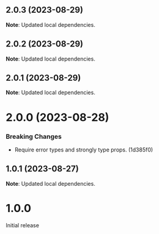 ## 2.0.3 (2023-08-29)

**Note**: Updated local dependencies.

## 2.0.2 (2023-08-29)

**Note**: Updated local dependencies.

## 2.0.1 (2023-08-29)

**Note**: Updated local dependencies.

# 2.0.0 (2023-08-28)

### Breaking Changes

- Require error types and strongly type props. (1d385f0)

## 1.0.1 (2023-08-27)

**Note**: Updated local dependencies.

# 1.0.0

Initial release
